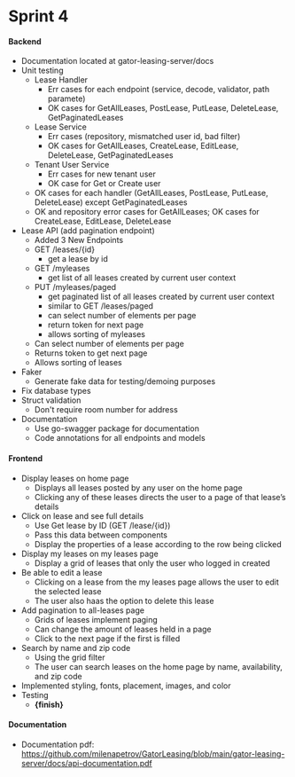 # Sprint 4

#### Backend

- Documentation located at gator-leasing-server/docs
- Unit testing
    - Lease Handler
        - Err cases for each endpoint (service, decode, validator, path paramete)
        - OK cases for GetAllLeases, PostLease, PutLease, DeleteLease, GetPaginatedLeases
    - Lease Service
        - Err cases (repository, mismatched user id, bad filter)
        - OK cases for GetAllLeases, CreateLease, EditLease, DeleteLease, GetPaginatedLeases
    - Tenant User Service
        - Err cases for new tenant user
        - OK case for Get or Create user
    - OK cases for each handler (GetAllLeases, PostLease, PutLease, DeleteLease) except GetPaginatedLeases
    - OK and repository error cases for GetAllLeases; OK cases for CreateLease, EditLease, DeleteLease 
- Lease API (add pagination endpoint)
    - Added 3 New Endpoints
    - GET /leases/{id}
        - get a lease by id
    - GET /myleases
        - get list of all leases created by current user context
    - PUT /myleases/paged
        - get paginated list of all leases created by current user context
        - similar to GET /leases/paged
        - can select number of elements per page
        - return token for next page
        - allows sorting of myleases
    - Can select number of elements per page
    - Returns token to get next page
    - Allows sorting of leases
- Faker
    - Generate fake data for testing/demoing purposes
- Fix database types
- Struct validation
    - Don't require room number for address
- Documentation
    - Use go-swagger package for documentation
    - Code annotations for all endpoints and models


#### Frontend

- Display leases on home page
    - Displays all leases posted by any user on the home page
    - Clicking any of these leases directs the user to a page of that lease’s details
- Click on lease and see full details
    - Use Get lease by ID (GET /lease/{id})
    - Pass this data between components
    - Display the properties of a lease according to the row being clicked
- Display my leases on my leases page
    - Display a grid of leases that only the user who logged in created
- Be able to edit a lease
    - Clicking on a lease from the my leases page allows the user to edit the selected lease
    - The user also haas the option to delete this lease
- Add pagination to all-leases page
    - Grids of leases implement paging
    - Can change the amount of leases held in a page
    - Click to the next page if the first is filled
- Search by name and zip code
    - Using the grid filter
    - The user can search leases on the home page by name, availability, and zip code
- Implemented styling, fonts, placement, images, and color
- Testing
    - <b>{finish}</b>


#### Documentation

- Documentation pdf: https://github.com/milenapetrov/GatorLeasing/blob/main/gator-leasing-server/docs/api-documentation.pdf
